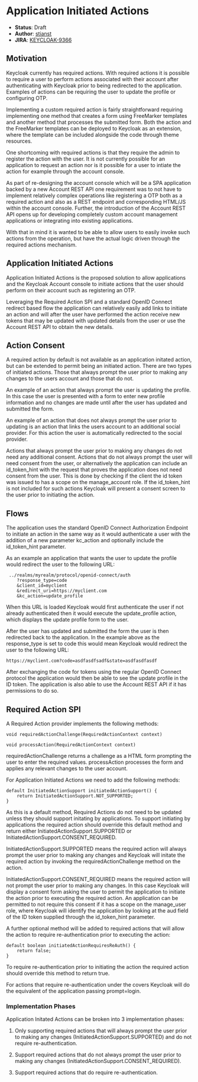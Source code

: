 # Application Initiated Actions

* **Status**: Draft
* **Author**: [stianst](https://github.com/stianst)
* **JIRA**: [KEYCLOAK-9366](https://issues.jboss.org/browse/KEYCLOAK-9366)


## Motivation

Keycloak currently has required actions. With required actions it is possible to require a user to perform actions associated with their account after authenticating with Keycloak prior to being redirected to the application. Examples of actions can be requiring the user to update the profile or configuring OTP.

Implementing a custom required action is fairly straightforward requiring implementing one method that creates a form using FreeMarker templates and another method that processes the submitted form. Both the action and the FreeMarker templates can be deployed to Keycloak as an extension, where the template can be included alongside the code through theme resources.

One shortcoming with required actions is that they require the admin to register the action with the user. It is not currently possible for an application to request an action nor is it possible for a user to intiate the action for example through the account console.

As part of re-designing the account console which will be a SPA application backed by a new Account REST API one requirement was to not have to implement relatively complex operations like registering a OTP both as a required action and also as a REST endpoint and corresponding HTML/JS within the account console. Further, the introduction of the Account REST API opens up for developing completely custom account management applications or integrating into existing applications.

With that in mind it is wanted to be able to allow users to easily invoke such actions from the operation, but have the actual logic driven through the required actions mechanism.


## Application Initiated Actions

Application Initiated Actions is the proposed solution to allow applications and the Keycloak Account console to initiate actions that the user should perform on their account such as registering an OTP.

Leveraging the Required Action SPI and a standard OpenID Connect redirect based flow the application can relatively easily add links to initiate an action and will after the user have performed the action receive new tokens that may be updated with updated details from the user or use the Account REST API to obtain the new details.


## Action Consent

A required action by default is not available as an application initated action, but can be extended to permit being an initiated action. There are two types of initiated actions. Those that always prompt the user prior to making any changes to the users account and those that do not.

An example of an action that always prompt the user is updating the profile. In this case the user is presented with a form to enter new profile information and no changes are made until after the user has updated and submitted the form.

An example of an action that does not always prompt the user prior to updating is an action that links the users account to an additional social provider. For this action the user is automatically redirected to the social provider.

Actions that always prompt the user prior to making any changes do not need any additional consent. Actions that do not always prompt the user will need consent from the user, or alternatively the application can include an id_token_hint with the request that proves the application does not need consent from the user. This is done by checking if the client the id token was issued to has a scope on the manage_account role. If the id_token_hint is not included for such actions Keycloak will present a consent screen to the user prior to initiating the action.


## Flows

The application uses the standard OpenID Connect Authorization Endpoint to initiate an action in the same way as it would authenticate a user with the addition of a new parameter kc_action and optionally include the id_token_hint parameter.

As an example an application that wants the user to update the profile would redirect the user to the following URL:

````
 ../realms/myrealm/protocol/openid-connect/auth
    ?response_type=code
    &client_id=myclient
    &redirect_uri=https://myclient.com
    &kc_action=update_profile
````

When this URL is loaded Keycloak would first authenticate the user if not already authenticated then it would execute the update_profile action, which displays the update profile form to the user.

After the user has updated and submitted the form the user is then redirected back to the application. In the example above as the response_type is set to code this would mean Keycloak would redirect the user to the following URL:

````
https://myclient.com?code=asdfasdfsadf&state=asdfasdfasdf
````

After exchanging the code for tokens using the regular OpenID Connect protocol the application would then be able to see the update profile in the ID token. The application is also able to use the Account REST API if it has permissions to do so.


## Required Action SPI

 A Required Action provider implements the following methods:
 
 ````
 void requiredActionChallenge(RequiredActionContext context)
 
 void processAction(RequiredActionContext context)
 ````
 
 requiredActionChallenge returns a challenge as a HTML form prompting the user to enter the required values. processAction
 processes the form and applies any relevant changes to the user account.
 
 For Application Initiated Actions we need to add the following methods:
 
 ````
 default InitiatedActionSupport initiatedActionSupport() {
     return InitiatedActionSupport.NOT_SUPPORTED;
}
 ````
 
As this is a default method, Required Actions do not need to be updated unless they should support initating by applications. To support initiating by applications the required action should override this default method and return either InitiatedActionSupport.SUPPORTED or InitiatedActionSupport.CONSENT_REQUIRED.
 
InitiatedActionSupport.SUPPORTED means the required action will always prompt the user prior to making any changes and Keycloak will initate the required action by invoking the requiredActionChallenge method on the action.

InitiatedActionSupport.CONSENT_REQUIRED means the required action will not prompt the user prior to making any changes. In this case Keycloak will display a consent form asking the user to permit the application to initiate the action prior to executing the required action. An application can be permitted to not require this consent if it has a scope on the manage_user role, where Keycloak will identify the application by looking at the aud field of the ID token supplied through the id_token_hint parameter.

A further optional method will be added to required actions that will allow the action to require re-authentication prior to executing the action:

````
default boolean initiatedActionRequiresReAuth() {
    return false;
}
````

To require re-authentication prior to initiating the action the required action should override this method to return true.

For actions that require re-authentication under the covers Keycloak will do the equivalent of the application passing prompt=login.


### Implementation Phases

Application Initated Actions can be broken into 3 implementation phases:

1. Only supporting required actions that will always prompt the user prior to making any changes (InitiatedActionSupport.SUPPORTED) and do not require re-authentication.

2. Support required actions that do not always prompt the user prior to making any changes (InitiatedActionSupport.CONSENT_REQUIRED).

3. Support required actions that do require re-authentication.

